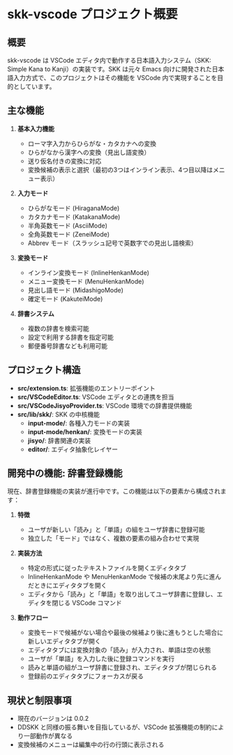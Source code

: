# skk-vscode プロジェクト概要

## 概要
skk-vscode は VSCode エディタ内で動作する日本語入力システム（SKK: Simple Kana to Kanji）の実装です。SKK は元々 Emacs 向けに開発された日本語入力方式で、このプロジェクトはその機能を VSCode 内で実現することを目的としています。

## 主な機能
1. **基本入力機能**
   - ローマ字入力からひらがな・カタカナへの変換
   - ひらがなから漢字への変換（見出し語変換）
   - 送り仮名付きの変換に対応
   - 変換候補の表示と選択（最初の3つはインライン表示、4つ目以降はメニュー表示）

2. **入力モード**
   - ひらがなモード (HiraganaMode)
   - カタカナモード (KatakanaMode)
   - 半角英数モード (AsciiMode)
   - 全角英数モード (ZeneiMode)
   - Abbrev モード（スラッシュ記号で英数字での見出し語検索）

3. **変換モード**
   - インライン変換モード (InlineHenkanMode)
   - メニュー変換モード (MenuHenkanMode)
   - 見出し語モード (MidashigoMode)
   - 確定モード (KakuteiMode)

4. **辞書システム**
   - 複数の辞書を検索可能
   - 設定で利用する辞書を指定可能
   - 郵便番号辞書なども利用可能

## プロジェクト構造
- **src/extension.ts**: 拡張機能のエントリーポイント
- **src/VSCodeEditor.ts**: VSCode エディタとの連携を担当
- **src/VSCodeJisyoProvider.ts**: VSCode 環境での辞書提供機能
- **src/lib/skk/**: SKK の中核機能
  - **input-mode/**: 各種入力モードの実装
  - **input-mode/henkan/**: 変換モードの実装
  - **jisyo/**: 辞書関連の実装
  - **editor/**: エディタ抽象化レイヤー

## 開発中の機能: 辞書登録機能
現在、辞書登録機能の実装が進行中です。この機能は以下の要素から構成されます：

1. **特徴**
   - ユーザが新しい「読み」と「単語」の組をユーザ辞書に登録可能
   - 独立した「モード」ではなく、複数の要素の組み合わせで実現

2. **実装方法**
   - 特定の形式に従ったテキストファイルを開くエディタタブ
   - InlineHenkanMode や MenuHenkanMode で候補の末尾より先に進んだときにエディタタブを開く
   - エディタから「読み」と「単語」を取り出してユーザ辞書に登録し、エディタを閉じる VSCode コマンド

3. **動作フロー**
   - 変換モードで候補がない場合や最後の候補より後に進もうとした場合に新しいエディタタブが開く
   - エディタタブには変換対象の「読み」が入力され、単語は空の状態
   - ユーザが「単語」を入力した後に登録コマンドを実行
   - 読みと単語の組がユーザ辞書に登録され、エディタタブが閉じられる
   - 登録前のエディタタブにフォーカスが戻る

## 現状と制限事項
- 現在のバージョンは 0.0.2
- DDSKK と同様の振る舞いを目指しているが、VSCode 拡張機能の制約により一部動作が異なる
- 変換候補のメニューは編集中の行の行頭に表示される
